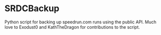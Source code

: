 # SRDCBackup
Python script for backing up speedrun.com runs using the public API.
Much love to Exodust0 and KathTheDragon for contributions to the script.
